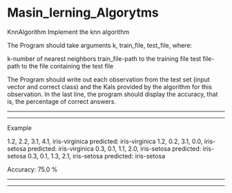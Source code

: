 # Masin_lerning_Algorytms

KnnAlgorithm
Implement the knn algorithm

The Program should take arguments k, train_file, test_file, where:

k-number of nearest neighbors
train_file-path to the training file
test file-path to the file containing the test file

The Program should write out each observation from the test set (input vector and correct class) and the Kals provided by the algorithm for this observation.
In the last line, the program should display the accuracy, that is, the percentage of correct answers.

-------------------------
-------------------------

Example

1.2, 2.2, 3.1, 4.1, iris-virginica predicted: iris-virginica
1.2, 0.2, 3.1, 0.0, iris-setosa predicted: iris-virginica
0.3, 0.1, 1.1, 2.0, iris-setosa predicted: iris-setosa
0.3, 0.1, 1.3, 2.1, iris-setosa predicted: iris-setosa

Accuracy: 75.0 %

--------------------------------
--------------------------------
